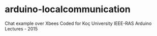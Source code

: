 # arduino-localcommunication
Chat example over Xbees
Coded for Koç University IEEE-RAS Arduino Lectures - 2015
